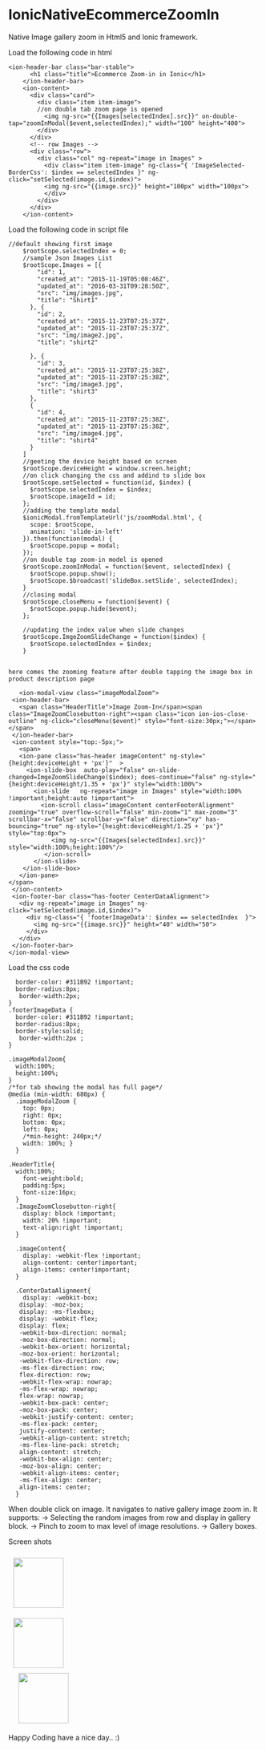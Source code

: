# IonicNativeEcommerceZoomIn
Native Image gallery zoom in Html5 and Ionic framework.

   Load the following code in html
```
<ion-header-bar class="bar-stable">
      <h1 class="title">Ecommerce Zoom-in in Ionic</h1>
    </ion-header-bar>
    <ion-content>
      <div class="card">
        <div class="item item-image">
        //on double tab zoom page is opened
          <img ng-src="{{Images[selectedIndex].src}}" on-double-tap="zoomInModal($event,selectedIndex);" width="100" height="400">
        </div>
      </div>
      <!-- row Images -->
      <div class="row">
        <div class="col" ng-repeat="image in Images" >
          <div class="item item-image" ng-class="{ 'ImageSelected-BorderCss': $index == selectedIndex }" ng-click="setSelected(image.id,$index)">
          <img ng-src="{{image.src}}" height="100px" width="100px">
          </div>
        </div>
      </div>
    </ion-content>
```

Load the following code in script file

```
//default showing first image
    $rootScope.selectedIndex = 0;
    //sample Json Images List
    $rootScope.Images = [{
        "id": 1,
        "created_at": "2015-11-19T05:08:46Z",
        "updated_at": "2016-03-31T09:28:50Z",
        "src": "img/images.jpg",
        "title": "Shirt1"
      }, {
        "id": 2,
        "created_at": "2015-11-23T07:25:37Z",
        "updated_at": "2015-11-23T07:25:37Z",
        "src": "img/image2.jpg",
        "title": "shirt2"

      }, {
        "id": 3,
        "created_at": "2015-11-23T07:25:38Z",
        "updated_at": "2015-11-23T07:25:38Z",
        "src": "img/image3.jpg",
        "title": "shirt3"
      },
      {
        "id": 4,
        "created_at": "2015-11-23T07:25:38Z",
        "updated_at": "2015-11-23T07:25:38Z",
        "src": "img/image4.jpg",
        "title": "shirt4"
      }
    ]
    //geeting the device height based on screen
    $rootScope.deviceHeight = window.screen.height;
    //on click changing the css and addind to slide box
    $rootScope.setSelected = function(id, $index) {
      $rootScope.selectedIndex = $index;
      $rootScope.imageId = id;
    };
    //adding the template modal
    $ionicModal.fromTemplateUrl('js/zoomModal.html', {
      scope: $rootScope,
      animation: 'slide-in-left'
    }).then(function(modal) {
      $rootScope.popup = modal;
    });
    //on double tap zoom-in model is opened
    $rootScope.zoomInModal = function($event, selectedIndex) {
      $rootScope.popup.show();
      $rootScope.$broadcast('slideBox.setSlide', selectedIndex);
    }
    //closing modal
    $rootScope.closeMenu = function($event) {
      $rootScope.popup.hide($event);
    };

    //updating the index value when slide changes
    $rootScope.ImgeZoomSlideChange = function($index) {
      $rootScope.selectedIndex = $index;
    }
    
  ```
    
    
    here comes the zooming feature after double tapping the image box in product description page
    
 ```
    <ion-modal-view class="imageModalZoom">
  <ion-header-bar>
    <span class="HeaderTitle">Image Zoom-In</span><span class="ImageZoomClosebutton-right"><span class="icon ion-ios-close-outline" ng-click="closeMenu($event)" style="font-size:30px;"></span></span>
  </ion-header-bar>
  <ion-content style="top:-5px;">
    <span>
    <ion-pane class="has-header imageContent" ng-style="{height:deviceHeight + 'px'}"  >
      <ion-slide-box  auto-play="false" on-slide-changed=ImgeZoomSlideChange($index); does-continue="false" ng-style="{height:deviceHeight/1.35 + 'px'}" style="width:100%">
        <ion-slide   ng-repeat="image in Images" style="width:100% !important;height:auto !important">
          <ion-scroll class="imageContent centerFooterAlignment" zooming="true" overflow-scroll="false" min-zoom="1" max-zoom="3" scrollbar-x="false" scrollbar-y="false" direction="xy" has-bouncing="true" ng-style="{height:deviceHeight/1.25 + 'px'}" style="top:0px">
             <img ng-src="{{Images[selectedIndex].src}}" style="width:100%;height:100%"/>
           </ion-scroll>
        </ion-slide>
     </ion-slide-box>
    </ion-pane>
</span>
  </ion-content>
  <ion-footer-bar class="has-footer CenterDataAlignment">
    <div ng-repeat="image in Images" ng-click="setSelected(image.id,$index)">
      <div ng-class="{ 'footerImageData': $index == selectedIndex  }">
        <img ng-src="{{image.src}}" height="40" width="50">
      </div>
    </div>
  </ion-footer-bar>
</ion-modal-view>
```

Load the css code

```.ImageSelected-BorderCss{
  border-color: #311B92 !important;
  border-radius:8px;
   border-width:2px;
}
.footerImageData {
  border-color: #311B92 !important;
  border-radius:8px;
  border-style:solid;
   border-width:2px ;
}

.imageModalZoom{
  width:100%;
  height:100%;
}
/*for tab showing the modal has full page*/
@media (min-width: 680px) {
  .imageModalZoom {
    top: 0px;
    right: 0px;
    bottom: 0px;
    left: 0px;
    /*min-height: 240px;*/
    width: 100%; }
  }

.HeaderTitle{
  width:100%;
    font-weight:bold;
    padding:5px;
    font-size:16px;
  }
  .ImageZoomClosebutton-right{
    display: block !important;
    width: 20% !important;
    text-align:right !important;
  }

  .imageContent{
    display: -webkit-flex !important;
    align-content: center!important;
    align-items: center!important;
  }

  .CenterDataAlignment{
    display: -webkit-box;
   display: -moz-box;
   display: -ms-flexbox;
   display: -webkit-flex;
   display: flex;
   -webkit-box-direction: normal;
   -moz-box-direction: normal;
   -webkit-box-orient: horizontal;
   -moz-box-orient: horizontal;
   -webkit-flex-direction: row;
   -ms-flex-direction: row;
   flex-direction: row;
   -webkit-flex-wrap: nowrap;
   -ms-flex-wrap: nowrap;
   flex-wrap: nowrap;
   -webkit-box-pack: center;
   -moz-box-pack: center;
   -webkit-justify-content: center;
   -ms-flex-pack: center;
   justify-content: center;
   -webkit-align-content: stretch;
   -ms-flex-line-pack: stretch;
   align-content: stretch;
   -webkit-box-align: center;
   -moz-box-align: center;
   -webkit-align-items: center;
   -ms-flex-align: center;
   align-items: center;
  }
  ```
  
 When double click on image. It navigates to  native gallery image zoom in.
 It supports: 
 -> Selecting the random images from row and display in gallery block.
 -> Pinch to zoom to max level of image resolutions.
 -> Gallery boxes.
 
  Screen shots
  
<div class="row" >
<div class="col" style="padding:10px">
  <img src='https://github.com/harishkesari/IonicNativeEcommerceZoomIn/blob/master/img/Screenshot_20170420-150328%5B1%5D.jpg' height='100' width='100'/>
  </div>
  <div class="col" style="padding:10px">
  <img src='https://github.com/harishkesari/IonicNativeEcommerceZoomIn/blob/master/img/Screenshot_20170420-150337%5B1%5D.jpg' height='100' width='100'/>
  <div class="col" style="padding:10px">
  <img src='https://github.com/harishkesari/IonicNativeEcommerceZoomIn/blob/master/img/Screenshot_20170420-150345%5B1%5D.jpg' height='100' width='100' />
  </div>
</div>
  Happy Coding have a nice day.. :)
